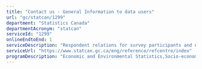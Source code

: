 ```yaml
---
title: "Contact us - General Information to data users"
url: "gc/statcan/1299"
department: "Statistics Canada"
departmentAcronym: "statcan"
serviceId: "1299"
onlineEndtoEnd: 1
serviceDescription: "Respondent relations for survey participants and data users."
serviceUrl: "https://www.statcan.gc.ca/eng/reference/refcentre/index"
programDescription: "Economic and Environmental Statistics,Socio-economic Statistics,Censuses,Cost-Recovered Statistical Services"
---
```

